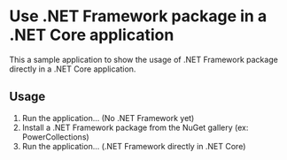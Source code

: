 # Use .NET Framework package in a .NET Core application

This a sample application to show the usage of .NET Framework package
directly in a .NET Core application.

## Usage

1. Run the application... (No .NET Framework yet)
2. Install a .NET Framework package from the NuGet gallery (ex: PowerCollections)
3. Run the application... (.NET Framework directly in .NET Core)

